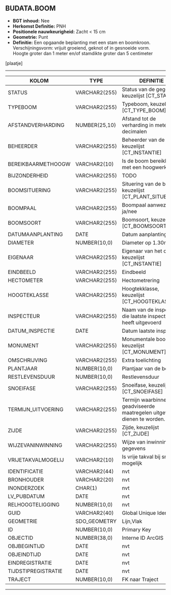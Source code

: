 ﻿## BUDATA.BOOM


* __BGT inhoud:__ Nee
* __Herkomst Definitie:__ PNH
* __Positionele nauwkeurigheid:__ Zacht < 15 cm
* __Geometrie:__ Punt
* __Definitie:__ Een opgaande beplanting met een stam en boomkroon. Verschijningsvorm: vrijuit groeiend, geknot of in gesnoeide vorm. Hoogte groter dan 1 meter en/of stamdikte groter dan 5 centimeter

[plaatje]

***

|KOLOM                           	|TYPE          	|DEFINITIE|
|------                          	|----          	|-----    |
|STATUS                          	|VARCHAR2(255) 	|Status van de gegevens, keuzelijst [CT_STATUS]|
|TYPEBOOM                        	|VARCHAR2(255) 	|Typeboom, keuzelijst [CT_TYPE_BOOM]|
|AFSTANDVERHARDING               	|NUMBER(25,10) 	|Afstand tot de verharding in meters, 2 decimalen|
|BEHEERDER                       	|VARCHAR2(255) 	|Beheerder van de boom, keuzelijst [CT_INSTANTIE]|
|BEREIKBAARMETHOOGW					|VARCHAR2(10)	|Is de boom bereikbaar met een hoogwerker|
|BIJZONDERHEID                   	|VARCHAR2(255) 	|TODO|
|BOOMSITUERING                  	|VARCHAR2(255) 	|Situering van de boom, keuzelijst [CT_PLANT_SITUERING]|
|BOOMPAAL                        	|VARCHAR2(255) 	|Boompaal aanwezig ja/nee|
|BOOMSOORT                       	|VARCHAR2(255) 	|Boomsoort, keuzelijst [CT_BOOMSOORT]|
|DATUMAANPLANTING					|DATE			|Datum aanplanting|
|DIAMETER                        	|NUMBER(10,0)  	|Diameter op 1.30m|
|EIGENAAR                        	|VARCHAR2(255) 	|Eigenaar van het object, keuzelijst [CT_INSTANTIE]|
|EINDBEELD			              	|VARCHAR2(255) 	|Eindbeeld|
|HECTOMETER                      	|VARCHAR2(255)  |Hectometrering|
|HOOGTEKLASSE                    	|VARCHAR2(255) 	|Hoogtekklasse, keuzelijst [CT_HOOGTEKLASSE]|
|INSPECTEUR							|VARCHAR2(255) 	|Naam van de inspecteur die laatste inspectie heeft uitgevoerd|
|DATUM_INSPECTIE					|DATE			|Datum laatste inspectie|
|MONUMENT							|VARCHAR2(255)	|Monumentale boom, keuzelijst [CT_MONUMENT]|
|OMSCHRIJVING                    	|VARCHAR2(255) 	|Extra toelichting|
|PLANTJAAR                        	|NUMBER(10,0)  	|Plantjaar van de boom|
|RESTLEVENSDUUR                  	|NUMBER(10,0)  	|Restlevensduur|
|SNOEIFASE                       	|VARCHAR2(255) 	|Snoeifase, keuzelijst [CT_SNOEIFASE]|
|TERMIJN_UITVOERING					|VARCHAR2(255)	|Termijn waarbinnen de geadviseerde maatregelen uitgevoerd dienen te worden.|
|ZIJDE                           	|VARCHAR2(255) 	|Zijde, keuzelijst [CT_ZIJDE]|
|WIJZEVANINWINNING               	|VARCHAR2(255) 	|Wijze van inwinning gegevens|
|VRIJETAKVALMOGELIJ					|VARCHAR2(10)	|Is vrije takval bij snoeien mogelijk|
|IDENTIFICATIE                   	|VARCHAR2(44)  	|nvt|
|BRONHOUDER                      	|VARCHAR2(20)  	|nvt|
|INONDERZOEK                     	|CHAR(1)       	|nvt|
|LV_PUBDATUM                     	|DATE          	|nvt|
|RELHOOGTELIGGING                	|NUMBER(10,0)  	|nvt|
|GUID                            	|VARCHAR2(40)  	|Global Unique Identifier|
|GEOMETRIE                       	|SDO_GEOMETRY  	|Lijn,Vlak|
|ID                              	|NUMBER(10,0)  	|Primary Key|
|OBJECTID                        	|NUMBER(38,0)   |Interne ID ArcGIS|
|OBJBEGINTIJD                    	|DATE          	|nvt|
|OBJEINDTIJD                     	|DATE          	|nvt|
|EINDREGISTRATIE                 	|DATE          	|nvt|
|TIJDSTIPREGISTRATIE             	|DATE          	|nvt|
|TRAJECT                         	|NUMBER(10,0)  	|FK naar Traject|

***
